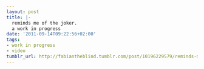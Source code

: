 ```yaml
---
layout: post
title: |-
  reminds me of the joker.
  a work in progress
date: '2011-09-14T09:22:56+02:00'
tags:
- work in progress
- video
tumblr_url: http://fabiantheblind.tumblr.com/post/10196229579/reminds-me-of-the-joker-a-work-in-progress
---
```

